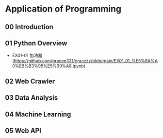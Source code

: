# Application of Programming

## 00 Introduction
## 01 Python Overview
- EX01-01 加法器 (https://github.com/gracee331/graczzz/blob/main/EX01_01_%E5%8A%A0%E6%B3%95%E5%99%A8.ipynb)

## 02 Web Crawler
## 03 Data Analysis
## 04 Machine Learning
## 05 Web API
